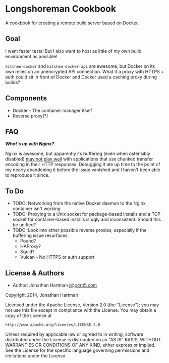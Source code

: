 Longshoreman Cookbook
=====================
A cookbook for creating a remote build server based on Docker.

Goal
----
I want faster tests! But I also want to host as little of my own build
environment as possible!

`kitchen-docker` and `kitchen-docker-api` are awesome, but Docker on its own
relies on an unencrypted API connection. What if a proxy with HTTPS + auth
could sit in front of Docker and Docker used a caching proxy during builds?

Components
----------
* Docker - The container manager itself
* Reverse proxy(?)

FAQ
---
***What's up with Nginx?***

Nginx is awesome, but apparently its buffering (even when ostensibly disabled)
[may not play well](https://gist.github.com/RoboticCheese/11389800) with
applications that use chunked transfer encoding in their HTTP responses.
Debugging it ate up time to the point of my nearly abandoning it before the
issue vanished and I haven't been able to reproduce it since.

To Do
-----
* TODO: Networking from the native Docker daemon to the Nginx container isn't
working
* TODO: Proxying to a Unix socket for package-based installs and a TCP socket
for container-based installs is ugly and inconsistent. Should this be unified?
* TODO: Look into other possible reverse proxies, especially if the buffering
issue resurfaces
    * Pound?
    * HAProxy?
    * Squid?
    * Vulcan - No HTTPS or auth support

License & Authors
-----------------
- Author: Jonathan Hartman <j@p4nt5.com>

Copyright 2014, Jonathan Hartman

Licensed under the Apache License, Version 2.0 (the "License");
you may not use this file except in compliance with the License.
You may obtain a copy of the License at

    http://www.apache.org/licenses/LICENSE-2.0

Unless required by applicable law or agreed to in writing, software
distributed under the License is distributed on an "AS IS" BASIS,
WITHOUT WARRANTIES OR CONDITIONS OF ANY KIND, either express or implied.
See the License for the specific language governing permissions and
limitations under the License.
